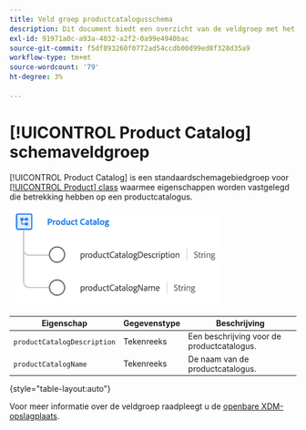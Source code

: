 ```yaml
---
title: Veld groep productcatalogusschema
description: Dit document biedt een overzicht van de veldgroep met het schema van de productcatalogus.
exl-id: 91971a0c-a93a-4032-a2f2-0a99e4940bac
source-git-commit: f5df893260f0772ad54ccdb00d99ed8f328d35a9
workflow-type: tm+mt
source-wordcount: '79'
ht-degree: 3%

---
```


# [!UICONTROL Product Catalog] schemaveldgroep

[!UICONTROL Product Catalog] is een standaardschemagebiedgroep voor [[!UICONTROL Product] class](../../classes/product.md) waarmee eigenschappen worden vastgelegd die betrekking hebben op een productcatalogus.

![](../../images/field-groups/product/product-catalog.png)

| Eigenschap | Gegevenstype | Beschrijving |
| --- | --- | --- |
| `productCatalogDescription` | Tekenreeks | Een beschrijving voor de productcatalogus. |
| `productCatalogName` | Tekenreeks | De naam van de productcatalogus. |

{style="table-layout:auto"}

Voor meer informatie over de veldgroep raadpleegt u de [openbare XDM-opslagplaats](https://github.com/adobe/xdm/blob/master/docs/reference/fieldgroups/product/product-catalog.schema.json).
